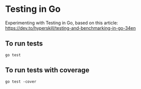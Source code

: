 # Testing in Go

Experimenting with Testing in Go, based on this article: <https://dev.to/hyperskill/testing-and-benchmarking-in-go-34en>

## To run tests

`go test`

## To run tests with coverage

`go test -cover`
